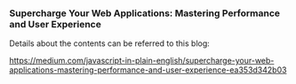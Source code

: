 ### Supercharge Your Web Applications: Mastering Performance and User Experience
Details about the contents can be referred to this blog:

https://medium.com/javascript-in-plain-english/supercharge-your-web-applications-mastering-performance-and-user-experience-ea353d342b03

